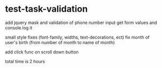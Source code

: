 # test-task-validation

add jquery mask and validation of phone number input
get form values and console.log it

small style fixes (font-family, widths, text-decorations, ect)
fix month of user's birth (from number of month to name of month)

add click func on scroll down button

total time is 2 hours
